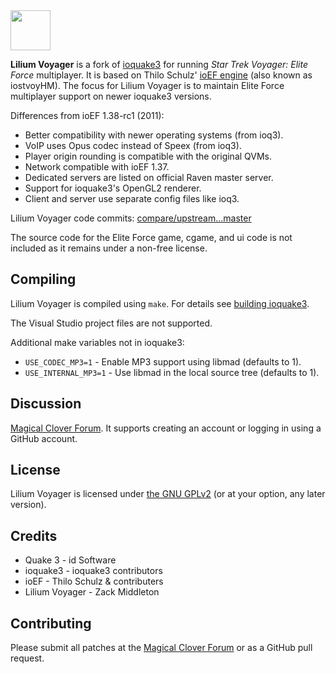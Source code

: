 <img src="https://raw.githubusercontent.com/zturtleman/lilium-voyager/master/misc/lilium.png" width="64">

**Lilium Voyager** is a fork of [ioquake3](https://github.com/ioquake/ioq3) for running _Star Trek Voyager: Elite Force_ multiplayer. It is based on Thilo Schulz' [ioEF engine](http://thilo.kickchat.com/efport-progress/) (also known as iostvoyHM). The focus for Lilium Voyager is to maintain Elite Force multiplayer support on newer ioquake3 versions.

Differences from ioEF 1.38-rc1 (2011):

  * Better compatibility with newer operating systems (from ioq3).
  * VoIP uses Opus codec instead of Speex (from ioq3).
  * Player origin rounding is compatible with the original QVMs.
  * Network compatible with ioEF 1.37.
  * Dedicated servers are listed on official Raven master server.
  * Support for ioquake3's OpenGL2 renderer.
  * Client and server use separate config files like ioq3.

Lilium Voyager code commits: [compare/upstream...master](https://github.com/zturtleman/lilium-voyager/compare/upstream...master)

The source code for the Elite Force game, cgame, and ui code is not included as it remains under a non-free license.


## Compiling

Lilium Voyager is compiled using `make`. For details see [building ioquake3](http://wiki.ioquake3.org/Building_ioquake3).

The Visual Studio project files are not supported.

Additional make variables not in ioquake3:
* `USE_CODEC_MP3=1` - Enable MP3 support using libmad (defaults to 1).
* `USE_INTERNAL_MP3=1` - Use libmad in the local source tree (defaults to 1).


## Discussion

[Magical Clover Forum](https://forum.clover.moe). It supports creating an account or logging in using a GitHub account.


## License

Lilium Voyager is licensed under [the GNU GPLv2](COPYING.txt) (or at your option, any later version).


## Credits

* Quake 3 - id Software
* ioquake3 - ioquake3 contributors
* ioEF - Thilo Schulz & contributers
* Lilium Voyager - Zack Middleton


## Contributing

Please submit all patches at the [Magical Clover Forum](https://forum.clover.moe)
or as a GitHub pull request.

